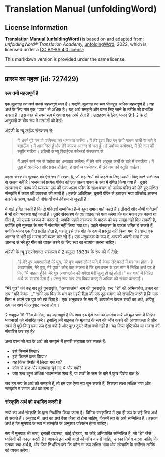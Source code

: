 # Translation Manual (unfoldingWord)

## License Information

**Translation Manual (unfoldingWord)** is based on and adapted from: _unfoldingWord® Translation Academy_, [unfoldingWord](https://unfoldingword.org/utw), 2022, which is licensed under a [CC BY-SA 4.0 license](https://creativecommons.org/licenses/by-sa/4.0/legalcode.en).

This markdown version is provided under the same license.



--------------------------------

## प्रारूप का महत्व (id: 727429)

### रूप क्यों महत्वपूर्ण है

एक मूलपाठ का अर्थ सबसे महत्वपूर्ण तत्व है। यद्यपि, मूलपाठ का रूप भी बहुत अधिक महत्वपूर्ण है। यह अर्थ के लिए मात्र एक "पात्र" से अधिक है। यह अर्थ समझने और प्राप्त किए जाने के तरीके को प्रभावित करता है। इस तरह से स्वयं रूप में अपना एक अर्थ होता है। उदाहरण के लिए, भजन 9:1–2 के दो अनुवादों के बीच रूप में मतभेदों को देखें:

अंग्रेजी के न्यू लाईफ संस्करण से:

> मैं अपने पूरे मन से परमेश्वर का धन्यवाद करूँगा। मैं तेरे द्वारा किए गए सभी महान कामों के बारे में बताऊँगा। मैं आनन्दित हूँ और तेरे कारण आनन्द से भरा हूँ। हे सर्वोच्च परमेश्वर, मैं तेरे नाम की स्तुति गाऊँगा। अंग्रेजी के न्यू रिवाईज्ड स्टैन्डर्ड संस्करण से

> मैं अपने सारे मन से यहोवा का धन्यवाद करूँगा; मैं तेरे सारे अद्भुत कर्मों के बारे में बताऊँगा। मैं तुझ में आनन्दित और प्रसन्न होऊँगा; हे सर्वोच्च परमेश्वर, मैं तेरे नाम की स्तुति गाऊँगा।

पहला संस्करण मूलपाठ को ऐसे रूप में रखता है, जो कहानियों को कहने के लिए उपयोग किए जाने वाले रूप से अलग नहीं है। भजन की प्रत्येक पंक्ति को एक अलग वाक्य के रूप में वर्णित किया गया है। दूसरे संस्करण में, काव्य की व्यवस्था पृष्ठ की एक अलग पंक्ति के साथ वचन की प्रत्येक पंक्ति को लेते हुए लक्षित संस्कृति में काव्य की व्यवस्था की जाती है। इसके अतिरिक्त, दूसरी पंक्ति से हटाकर नया परिच्छेद आरम्भ करने के साथ, पहली दो पंक्तियाँ अर्ध\-विराम से जुड़ती हैं।

ये बातें इंगित करती हैं कि दो पंक्तियाँ सम्बन्धित हैं\-वे बहुत समान बातें कहते हैं। तीसरी और चौथी पंक्तियाँ में भी वही व्यवस्था पाई जाती है। दूसरे संस्करण के एक पाठक को पता चलेगा कि यह भजन एक काव्य या गीत है, जो उसके स्वरूप के कारण है, जबकि पहले संस्करण के पाठक को यह समझ नहीं मिल सकती है, क्योंकि इसे मूलपाठ के रूप में संचारित नहीं किया गया था। पहले संस्करण के पाठक भ्रमित हो सकते हैं, क्योंकि भजन एक गीत प्रतीत होता है, परन्तु इसे एक गीत के रूप में प्रस्तुत नहीं किया गया है। शब्द एक आनन्द से भरी हुई भावना को व्यक्त कर रहे हैं। एक अनुवादक के रूप में, आपको अपनी भाषा में एक आनन्द से भरे हुए गीत को व्यक्त करने के लिए रूप का उपयोग करना चाहिए।

अंग्रेजी के न्यू इन्टरनेशनल संस्करण में 2 शमूएल 18:33ब के रूप को भी देखें:

> "हे मेरे पुत्र अबशालोम! मेरे पुत्र, मेरे पुत्र अबशालोम! यदि मैं केवल तेरे बदले में मर गया होता\- हे अबशालोम, मेरे पुत्र, मेरे पुत्र!" कोई कह सकता है कि इस वचन के इस भाग में निहित अर्थ यह है कि, "मैं चाहता हूँ कि मेरे पुत्र अबशालोम की अपेक्षा मेरी मृत्यु हो गई होती।" यह शब्दों में निहित अर्थ का सारांश देता है। परन्तु रूप मात्र उस विषय वस्तु से अधिक को संचार करता है।

"मेरे पुत्र" की कई बार हुई पुनरावृत्ति, "अबशालोम" नाम की पुनरावृत्ति, शब्द "हे" की अभिव्यक्ति, इच्छा का रूप "यदि केवल ..." सभी एक पिता के मन पर गहरी पीड़ा की एक दृढ़ भावना को संचारित करते हैं कि एक पिता ने अपने एक पुत्र को खो दिया है। एक अनुवादक के रूप में, आपको न केवल शब्दों का अर्थ, अपितु रूप का अर्थ भी अनुवाद करना होगा।

2 शमूएल 18:33ब के लिए, यह महत्वपूर्ण है कि आप एक ऐसे रूप का उपयोग करें जो मूल भाषा में निहित भावनाओं को संचारित करे। इसलिए हमें बाइबल के मूलपाठ के रूप की जाँच करने की आवश्यकता है और स्वयं से पूछें कि इसका रूप ऐसा क्यों है और कुछ दूसरे जैसा क्यों नहीं है। यह किस दृष्टिकोण या भावना को संचारित कर रहा है?

अन्य प्रश्न जो रूप के अर्थ को समझने में हमारी सहायता कर सकते हैं:

* इसे किसने लिखा?
* इसे किसने प्राप्त किया?
* यह किस स्थिति में लिखा गया था?
* कौन से शब्द और वाक्यांश चुने गए थे और क्यों?
* क्या शब्द बहुत अधिक भावनात्मक शब्द हैं, या शब्दों के क्रम के बारे में कुछ विशेष बात है?

जब हम रूप के अर्थ को समझते हैं, तो हम एक ऐसा रूप चुन सकते हैं, जिसका लक्ष्य लक्षित भाषा और संस्कृति में समान अर्थ को देना हो।

### संस्कृति अर्थ को प्रभावित करती है

रूपों का अर्थ संस्कृति के द्वारा निर्धारित किया जाता है। विभिन्न संस्कृतियों में एक ही रूप के कई भिन्न अर्थ हो सकते हैं। अनुवाद में, अर्थ का अर्थ वैसा जैसा ही होना चाहिए, जिसमें रूप के अर्थ सम्मिलित हैं। इसका अर्थ है कि मूलपाठ के रूप में संस्कृति के अनुसार परिवर्तन होना चाहिए।

रूप में मूलपाठ की भाषा, इसकी व्यवस्था, कोई दोहराव, या कोई अभिव्यक्ति सम्मिलित है, जो "हे" जैसे ध्वनियों की नकल करती हैं। आपको इन सभी बातों की जाँच करनी चाहिए, उनका निर्णय करना चाहिए कि उनका क्या अर्थ है, और फिर निर्धारित करें कि कौन सा रूप लक्षित भाषा और संस्कृति के सर्वोत्तम तरीके को व्यक्त करेगा।


